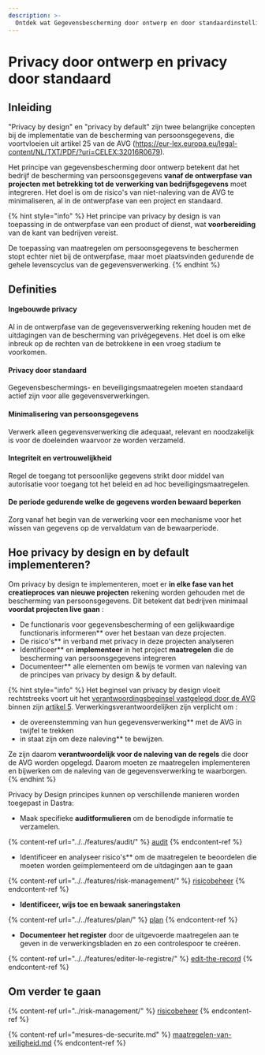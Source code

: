```yaml
---
description: >-
  Ontdek wat Gegevensbescherming door ontwerp en door standaardinstellingen betekenen en hoe en hoe ze toe te passen in Dastra.
---
```


# Privacy door ontwerp en privacy door standaard

## Inleiding

"Privacy by design" en "privacy by default" zijn twee belangrijke concepten bij de implementatie van de bescherming van persoonsgegevens, die voortvloeien uit artikel 25 van de AVG (https://eur-lex.europa.eu/legal-content/NL/TXT/PDF/?uri=CELEX:32016R0679).

Het principe van gegevensbescherming door ontwerp betekent dat het bedrijf de bescherming van persoonsgegevens **vanaf de ontwerpfase van projecten met betrekking tot de verwerking van bedrijfsgegevens** moet integreren. Het doel is om de risico's van niet-naleving van de AVG te minimaliseren, al in de ontwerpfase van een project en standaard.

{% hint style="info" %}
Het principe van privacy by design is van toepassing in de ontwerpfase van een product of dienst, wat **voorbereiding** van de kant van bedrijven vereist.

&#x20;De toepassing van maatregelen om persoonsgegevens te beschermen stopt echter niet bij de ontwerpfase, maar moet plaatsvinden gedurende de gehele levenscyclus van de gegevensverwerking.
{% endhint %}

## Definities

#### Ingebouwde privacy

Al in de ontwerpfase van de gegevensverwerking rekening houden met de uitdagingen van de bescherming van privégegevens. Het doel is om elke inbreuk op de rechten van de betrokkene in een vroeg stadium te voorkomen.

#### Privacy door standaard

Gegevensbeschermings- en beveiligingsmaatregelen moeten standaard actief zijn voor alle gegevensverwerkingen.

#### Minimalisering van persoonsgegevens

Verwerk alleen gegevensverwerking die adequaat, relevant en noodzakelijk is voor de doeleinden waarvoor ze worden verzameld.

#### Integriteit en vertrouwelijkheid

Regel de toegang tot persoonlijke gegevens strikt door middel van autorisatie voor toegang tot het beleid en ad hoc beveiligingsmaatregelen.

#### De periode gedurende welke de gegevens worden bewaard beperken

Zorg vanaf het begin van de verwerking voor een mechanisme voor het wissen van gegevens op de vervaldatum van de bewaarperiode.

## Hoe privacy by design en by default implementeren?

Om privacy by design te implementeren, moet er **in elke fase van het creatieproces van nieuwe projecten** rekening worden gehouden met de bescherming van persoonsgegevens. Dit betekent dat bedrijven minimaal **voordat projecten live gaan** :

* De functionaris voor gegevensbescherming of een gelijkwaardige functionaris informeren** over het bestaan van deze projecten.
* De risico's** in verband met privacy in deze projecten analyseren&#x20;
* Identificeer** en **implementeer** in het project **maatregelen** die de bescherming van persoonsgegevens integreren
* Documenteer** alle elementen om bewijs te vormen van naleving van de principes van privacy by design & by default.

{% hint style="info" %}
Het beginsel van privacy by design vloeit rechtstreeks voort uit het [verantwoordingsbeginsel vastgelegd door de AVG](https://www.cnil.fr/en/definition/accountability) binnen zijn [artikel 5](https://eur-lex.europa.eu/legal-content/NL/TXT/PDF/?uri=CELEX:32016R0679). Verwerkingsverantwoordelijken zijn verplicht om :

* de overeenstemming van hun gegevensverwerking** met de AVG in twijfel te trekken
* in staat zijn om deze naleving** te bewijzen.

Ze zijn daarom **verantwoordelijk voor de naleving van de regels** die door de AVG worden opgelegd. Daarom moeten ze maatregelen implementeren en bijwerken om de naleving van de gegevensverwerking te waarborgen.
{% endhint %}

Privacy by Design principes kunnen op verschillende manieren worden toegepast in Dastra:

* Maak specifieke **auditformulieren** om de benodigde informatie te verzamelen.

{% content-ref url="../../features/audit/" %}
[audit](../../features/audit/)
{% endcontent-ref %}

* Identificeer en analyseer risico's** om de maatregelen te beoordelen die moeten worden geïmplementeerd om de uitdagingen aan te gaan&#x20;

{% content-ref url="../../features/risk-management/" %}
[risicobeheer](../../features/risicobeheer/)
{% endcontent-ref %}

* &#x20;**Identificeer, wijs toe en bewaak** **saneringstaken**

{% content-ref url="../../features/plan/" %}
[plan](../../features/plan/)
{% endcontent-ref %}

* **Documenteer** **het register** door de uitgevoerde maatregelen aan te geven in de verwerkingsbladen en zo een controlespoor te creëren.

{% content-ref url="../../features/editer-le-registre/" %}
[edit-the-record](../../features/editer-le-registre/)
{% endcontent-ref %}

## Om verder te gaan

{% content-ref url="../risk-management/" %}
[risicobeheer](../risicobeheer/)
{% endcontent-ref %}

{% content-ref url="mesures-de-securite.md" %}
[maatregelen-van-veiligheid.md](maatregelen-van-veiligheid.md)
{% endcontent-ref %}